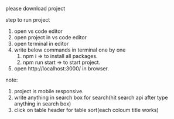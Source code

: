 please download project

step to run project 
1) open vs code editor
2) open project in vs code editor 
3) open terminal in editor
4) write below commands in terminal one by one 
    1) npm i => to install all packages.
    2) npm run start => to start project.
5) open http://localhost:3000/ in browser.

note: 
1) project is mobile responsive.
2) write anything in search box for search(hit search api after type anything in search box)
3) click on table header for table sort(each coloum title works)